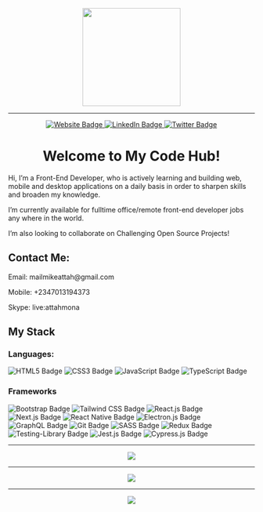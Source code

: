 <div id="header" align="center">
  <img src="https://media.giphy.com/media/jRf5fsn8G6YaogAWxn/giphy.gif" width="200"/>
</div>

---

<div id="socials" align="center">
  <a href="https://mikeattah.com/">
    <img src="https://img.shields.io/badge/Website-mikeattah-1da1f2.svg?&style=plastic&logo=website" alt="Website Badge"/>
  </a>
  <a href="https://www.linkedin.com/in/mikeattah/">
    <img src="https://img.shields.io/badge/LinkedIn-mikeattah-1da1f2.svg?&style=plastic&logo=linkedin" alt="LinkedIn Badge"/>
  </a>
  <a href="https://twitter.com/mikeattahh">
    <img src="https://img.shields.io/badge/Twitter-mikeattahh-1da1f2.svg?&style=plastic&logo=twitter" alt="Twitter Badge"/>
  </a>
</div>

<h1 align="center">Welcome to My Code Hub!</h1>

<div>
  <p>Hi, I’m a Front-End Developer, who is actively learning and building web, mobile and desktop applications on a daily basis in order to sharpen skills and broaden my knowledge.</p>
  <p>I’m currently available for fulltime office/remote front-end developer jobs any where in the world.</p>
  <p>I’m also looking to collaborate on Challenging Open Source Projects!</p>
  
  <h2>Contact Me:</h2>
  <p>Email: mailmikeattah@gmail.com</p>
  <p>Mobile: +2347013194373</p>
  <p>Skype: live:attahmona</p>
</div>

<div>
  <h2>My Stack</h2>
  
  <h3>Languages:</h3>
  <img src="https://img.shields.io/badge/HTML5-1da1f2.svg?&style=plastic&color=blue&logo=html5" alt="HTML5 Badge"/>
  <img src="https://img.shields.io/badge/CSS3-1da1f2.svg?&style=plastic&color=blue&logo=css3" alt="CSS3 Badge"/>
  <img src="https://img.shields.io/badge/JavaScript-1da1f2.svg?&style=plastic&color=blue&logo=javascript" alt="JavaScript Badge"/>
  <img src="https://img.shields.io/badge/TypeScript-1da1f2.svg?&style=plastic&color=blue&logo=typescript" alt="TypeScript Badge"/>
  
  <h3>Frameworks</h3>
  <img src="https://img.shields.io/badge/Bootstrap-1da1f2.svg?&style=plastic&color=blue&logo=bootstrap" alt="Bootstrap Badge"/>
  <img src="https://img.shields.io/badge/TailwindCSS-1da1f2.svg?&style=plastic&color=blue&logo=tailwindcss" alt="Tailwind CSS Badge"/>
  <img src="https://img.shields.io/badge/React.js-1da1f2.svg?&style=plastic&color=blue&logo=react" alt="React.js Badge"/>
  <img src="https://img.shields.io/badge/Next.js-1da1f2.svg?&style=plastic&color=blue&logo=nextdotjs" alt="Next.js Badge"/>
  <img src="https://img.shields.io/badge/ReactNative-1da1f2.svg?&style=plastic&color=blue&logo=reactnative" alt="React Native Badge"/>
  <img src="https://img.shields.io/badge/Electron.js-1da1f2.svg?&style=plastic&color=blue&logo=electron" alt="Electron.js Badge"/>
  <img src="https://img.shields.io/badge/GraphQL-1da1f2.svg?&style=plastic&color=blue&logo=graphql" alt="GraphQL Badge"/>
  
  <img src="https://img.shields.io/badge/Git-1da1f2.svg?&style=plastic&color=blue&logo=git" alt="Git Badge"/>
  <img src="https://img.shields.io/badge/SASS-1da1f2.svg?&style=plastic&color=blue&logo=sass" alt="SASS Badge"/>
  
  <img src="https://img.shields.io/badge/Redux-1da1f2.svg?&style=plastic&color=blue&logo=redux" alt="Redux Badge"/>
  
  <img src="https://img.shields.io/badge/TestingLibrary-1da1f2.svg?&style=plastic&color=blue&logo=testinglibrary" alt="Testing-Library Badge"/>
  <img src="https://img.shields.io/badge/Jest-1da1f2.svg?&style=plastic&color=blue&logo=jest" alt="Jest.js Badge"/>
  <img src="https://img.shields.io/badge/Cypress-1da1f2.svg?&style=plastic&color=blue&logo=cypress" alt="Cypress.js Badge"/>
</div>

---

<div align="center">
  <a href="https://git.io/streak-stats">
    <img align="center" src="http://github-readme-streak-stats.herokuapp.com?user=mikeattah&theme=radical&date_format=M%20j%5B%2C%20Y%5D" />
  </a>
</div>

---

<div align="center">
  <a href="https://github.com/anuraghazra/github-readme-stats">
    <img align="center" src="https://github-readme-stats.vercel.app/api?username=mikeattah&show_icons=true&theme=radical" />
  </a>
</div>

---

<div align="center">
  <a href="https://github.com/anuraghazra/github-readme-stats">
    <img align="center" src="https://github-readme-stats.vercel.app/api/top-langs/?username=mikeattah&show_icons=true&theme=radical" />
  </a>
</div>

<!---
mikeattah/mikeattah is a ✨ special ✨ repository because its `README.md` (this file) appears on your GitHub profile.
You can click the Preview link to take a look at your changes.
--->
